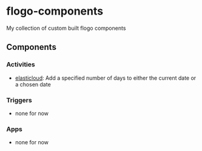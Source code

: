 # flogo-components
My collection of custom built flogo components

## Components

### Activities
* [elasticloud](activity/elasticloud): Add a specified number of days to either the current date or a chosen date

### Triggers
* none for now

### Apps
* none for now
